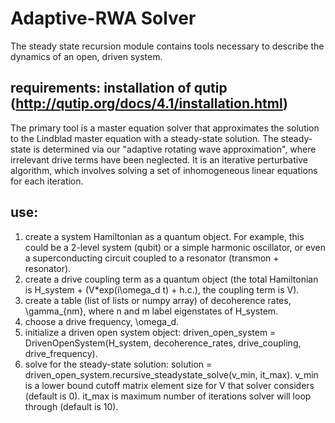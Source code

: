 # Adaptive-RWA Solver
The steady state recursion module contains tools necessary to describe the dynamics of an open, driven system.

## requirements: installation of qutip (http://qutip.org/docs/4.1/installation.html)

The primary tool is a master equation solver that approximates the solution to the Lindblad master equation with
a steady-state solution. The steady-state is determined via our "adaptive rotating wave approximation", where irrelevant drive
terms have been neglected. It is an iterative perturbative algorithm, which involves solving a set of inhomogeneous linear equations
for each iteration.

## use: 
1) create a system Hamiltonian as a quantum object. For example, this could be a 2-level system (qubit) or a simple harmonic oscillator, or even a superconducting circuit coupled to a resonator (transmon + resonator). 
2) create a drive coupling term as a quantum object (the total Hamiltonian is H_system + (V*exp(i\omega_d t) + h.c.), the coupling term is V). 
3) create a table (list of lists or numpy array) of decoherence rates, \gamma_{nm}, where n and m label eigenstates of H_system. 
4) choose a drive frequency, \omega_d. 
5) initialize a driven open system object: driven_open_system = DrivenOpenSystem(H_system, decoherence_rates, drive_coupling, drive_frequency). 
6) solve for the steady-state solution: solution = driven_open_system.recursive_steadystate_solve(v_min, it_max). v_min is a lower bound cutoff matrix element size for V that solver considers (default is 0). it_max is maximum number of iterations solver will loop through (default is 10). 


